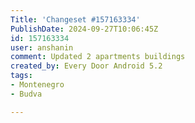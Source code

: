 ```yaml
---
Title: 'Changeset #157163334'
PublishDate: 2024-09-27T10:06:45Z
id: 157163334
user: anshanin
comment: Updated 2 apartments buildings
created_by: Every Door Android 5.2
tags:
- Montenegro
- Budva

---
```

